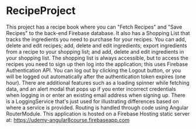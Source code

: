 # RecipeProject

This project has a recipe book where you can "Fetch Recipes" and "Save Recipes"
to the back-end Firebase database. It also has a Shopping List that tracks the
ingredients you need to purchase for your recipes. You can add, delete and edit
recipes; add, delete and edit ingredients; export ingredients from a recipe to
your shopping list; and add, delete and edit ingredients in your shopping list.
The shopping list is always accessible, but to access the recipes you need to
sign up then log into the application; this uses Firebase Authentication API.
You can log out by clicking the Logout button, or you will be logged out automatically
after the authentication token expires (one hour). There are additional features
such as a loading spinner while fetching data, and an alert modal that pops up
if you enter incorrect credentials when logging in or enter an existing email
address when signing up. There is a LoggingService that's just used for illustrating
differences based on where a service is provided. Routing is handled through
code using Angular RouterModule. This application is hosted on a Firebase Hosting
static server at: https://udemy-angular8course.firebaseapp.com 
